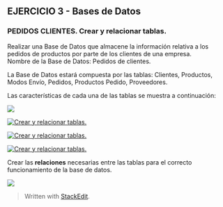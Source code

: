 ## EJERCICIO 3 - Bases de Datos

### PEDIDOS CLIENTES. Crear y relacionar tablas.

Realizar una Base de Datos que almacene la información relativa a los pedidos de productos por parte de los clientes de una empresa.  
Nombre de la Base de Datos: Pedidos de clientes.

La Base de Datos estará compuesta por las tablas: Clientes, Productos, Modos Envío, Pedidos, Productos Pedido, Proveedores.

Las características de cada una de las tablas se muestra a continuación:

[![](https://pruebas.teformas.com/wp-content/uploads/2012/12/11.jpg)](http://pruebas.teformas.com/wp-content/uploads/2012/12/11.jpg)

[![Crear y relacionar tablas.](https://pruebas.teformas.com/wp-content/uploads/2012/12/12.jpg)](http://pruebas.teformas.com/wp-content/uploads/2012/12/12.jpg)

  
  

[![Crear y relacionar tablas.](https://pruebas.teformas.com/wp-content/uploads/2012/12/13.jpg)](http://pruebas.teformas.com/wp-content/uploads/2012/12/13.jpg)

[![Crear y relacionar tablas.](https://pruebas.teformas.com/wp-content/uploads/2012/12/14.jpg)](http://pruebas.teformas.com/wp-content/uploads/2012/12/14.jpg)

Crear las **relaciones** necesarias entre las tablas para el correcto funcionamiento de la base de datos.

[![](https://pruebas.teformas.com/wp-content/uploads/2012/12/15.jpg)](http://pruebas.teformas.com/wp-content/uploads/2012/12/15.jpg)


> Written with [StackEdit](https://stackedit.io/).
<!--stackedit_data:
eyJoaXN0b3J5IjpbMTA3Mzk0NDI2MV19
-->
